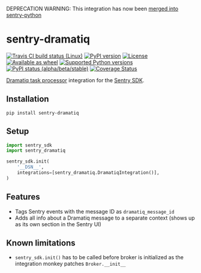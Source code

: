DEPRECATION WARNING: This integration has now been [merged into sentry-python](https://github.com/getsentry/sentry-python/pull/3397)

# sentry-dramatiq

[![Travis CI build status (Linux)](https://travis-ci.org/jmagnusson/sentry-dramatiq.svg?branch=master)](https://travis-ci.org/jmagnusson/sentry-dramatiq)
[![PyPI version](https://img.shields.io/pypi/v/sentry-dramatiq.svg)](https://pypi.python.org/pypi/sentry-dramatiq/)
[![License](https://img.shields.io/pypi/l/sentry-dramatiq.svg)](https://pypi.python.org/pypi/sentry-dramatiq/)
[![Available as wheel](https://img.shields.io/pypi/wheel/sentry-dramatiq.svg)](https://pypi.python.org/pypi/sentry-dramatiq/)
[![Supported Python versions](https://img.shields.io/pypi/pyversions/sentry-dramatiq.svg)](https://pypi.python.org/pypi/sentry-dramatiq/)
[![PyPI status (alpha/beta/stable)](https://img.shields.io/pypi/status/sentry-dramatiq.svg)](https://pypi.python.org/pypi/sentry-dramatiq/)
[![Coverage Status](https://coveralls.io/repos/github/jmagnusson/sentry-dramatiq/badge.svg?branch=master)](https://coveralls.io/github/jmagnusson/sentry-dramatiq?branch=master)

[Dramatiq task processor](https://dramatiq.io/) integration for the [Sentry SDK](https://docs.sentry.io/error-reporting/quickstart/?platform=python).

## Installation

```
pip install sentry-dramatiq
```

## Setup

```python
import sentry_sdk
import sentry_dramatiq

sentry_sdk.init(
    '__DSN__',
    integrations=[sentry_dramatiq.DramatiqIntegration()],
)
```

## Features

- Tags Sentry events with the message ID as `dramatiq_message_id`
- Adds all info about a Dramatiq message to a separate context (shows up as its own section in the Sentry UI)

## Known limitations

- `sentry_sdk.init()` has to be called before broker is initialized as the integration monkey patches `Broker.__init__`
